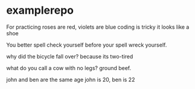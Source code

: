 # examplerepo
For practicing
roses are red, violets are blue
coding is tricky
it looks like a shoe

You better spell check yourself before your spell wreck yourself.

why did the bicycle fall over? because its two-tired

what do you call a cow with no legs? ground beef.

john and ben are the same age
john is 20, ben is 22